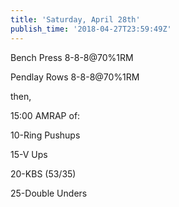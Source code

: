 ```yaml
---
title: 'Saturday, April 28th'
publish_time: '2018-04-27T23:59:49Z'
---
```


Bench Press 8-8-8\@70%1RM

Pendlay Rows 8-8-8\@70%1RM

then,

15:00 AMRAP of:

10-Ring Pushups

15-V Ups

20-KBS (53/35)

25-Double Unders
